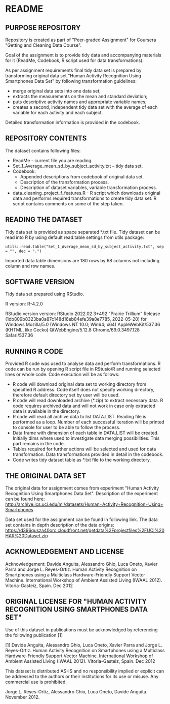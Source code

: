 # README #

## PURPOSE REPOSITORY ##
Repository is created as part of "Peer-graded Assignment" for Coursera "Getting and Cleaning Data Course".  

Goal of the assignment is to provide tidy data and accompanying materials for it (ReadMe, Codebook, R script used for data transformations). 

As per assignment requirements final tidy data set is prepared by transforming original data set "Human Activity Recognition Using Smartphones Data Set" by following transformation guidelines: 
* merge original data sets into one data set; 
* extracts the measurements on the mean and standard deviation; 
* puts descriptive activity names and appropriate variable names;
* creates a second, independent tidy data set with the average of each variable for each activity and each subject. 

Detailed transformation information is provided in the codebook. 


## REPOSITORY CONTENTS ##
The dataset contains following files:
* ReadMe - current file you are reading
* Set_1_Average_mean_sd_by_subject_activity.txt – tidy data set.
* Codebook:
  * Appended descriptions from codebook of original data set.
  * Description of the transformation process. 
  * Description of dataset variables, variable transformation process.
* data_cleaning_project_f_features.R - R script which downloads original data and performs required transformations to create tidy data set. R script contains comments on some of the step taken. 
 
## READING THE DATASET ##
Tidy data set is provided as space separated *.txt file. Tidy dataset can be read into R by using default read.table settings from utils package:

`utils::read.table("Set_1_Average_mean_sd_by_subject_activity.txt", sep = "", dec = ".")`

Imported data table dimensions are 180 rows by 68 columns not including column and row names.

## SOFTWARE VERSION ##
Tidy data set prepared using RStudio.

R version: R-4.2.0

RStudio version version: RStudio 2022.02.3+492 "Prairie Trillium" Release (1db809b8323ba0a87c148d16eb84efe39a8e7785, 2022-05-20) for Windows
Mozilla/5.0 (Windows NT 10.0; Win64; x64) AppleWebKit/537.36 (KHTML, like Gecko) QtWebEngine/5.12.8 Chrome/69.0.3497.128 Safari/537.36

## RUNNING R CODE ##
Provided R code was used to analyse data and perform transformations.
R code can be run by opening R script file in RStusio/R and running selected lines or whole code. 
Code execution will be as follows:
* R code will download original data set to working directory from specified R address. Code itself does not specify working directory, therefore default directory set by user will be used. 
* R code will read downloaded archive (*.zip) to extract necessary data. R code requires archived data and will not work in case only extracted data is available in the directory.
* R code will read all archive data to list DATA.LIST. Reading file is performed as a loop. Number of each successful iteration will be printed to console for user to be able to follow the process.
* Data frame with dimension of each table in DATA.LIST will be created. Initially dims where used to investigate data merging possibilities. This part remains in the code.
* Tables required for further actions will be selected and used for data transformation. Data transformations provided in detail in the codebook.
* Code writes tidy dataset table as *.txt file to the working directory.


## THE ORIGINAL DATA SET ##
The original data for assignment comes from experiment "Human Activity Recognition Using Smartphones Data Set". Description of the experiment can be found here: http://archive.ics.uci.edu/ml/datasets/Human+Activity+Recognition+Using+Smartphones 

Data set used for the assignment can be found in following link. The data set contains in depth description of the data origins: https://d396qusza40orc.cloudfront.net/getdata%2Fprojectfiles%2FUCI%20HAR%20Dataset.zip 



## ACKNOWLEDGEMENT AND LICENSE ##
Acknowledgement: Davide Anguita, Alessandro Ghio, Luca Oneto, Xavier Parra and Jorge L. Reyes-Ortiz. Human Activity Recognition on Smartphones using a Multiclass Hardware-Friendly Support Vector Machine. International Workshop of Ambient Assisted Living (IWAAL 2012). Vitoria-Gasteiz, Spain. Dec 2012

## ORIGINAL LICENSE FOR "HUMAN ACTIVITY RECOGNITION USING SMARTPHONES DATA SET" ##


Use of this dataset in publications must be acknowledged by referencing the following publication [1] 

[1] Davide Anguita, Alessandro Ghio, Luca Oneto, Xavier Parra and Jorge L. Reyes-Ortiz. Human Activity Recognition on Smartphones using a Multiclass Hardware-Friendly Support Vector Machine. International Workshop of Ambient Assisted Living (IWAAL 2012). Vitoria-Gasteiz, Spain. Dec 2012

This dataset is distributed AS-IS and no responsibility implied or explicit can be addressed to the authors or their institutions for its use or misuse. Any commercial use is prohibited.

Jorge L. Reyes-Ortiz, Alessandro Ghio, Luca Oneto, Davide Anguita. November 2012.


